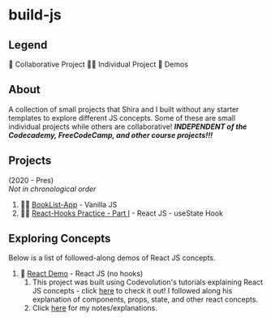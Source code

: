 # build-js

## Legend 
🤝 Collaborative Project 
👋🏽 Individual Project
📝 Demos

## About
A collection of small projects that Shira and I built without any starter templates to explore different JS concepts. Some of these are small individual projects while others are collaborative! 
***INDEPENDENT of the Codecademy, FreeCodeCamp, and other course projects!!!***


## Projects 
(2020 - Pres)  
_Not in chronological order_
1. 👋🏽 [BookList-App](https://codesandbox.io/s/booklist-4s2rw?file=/src/index.js) - Vanilla JS
2. 👋🏽 [React-Hooks Practice - Part I](https://codesandbox.io/s/react-hooks-practice-n4ms9?file=/src/components/toDoListApps/hookTodo.js) - React JS - useState Hook

## Exploring Concepts
Below is a list of followed-along demos of React JS concepts.
1. 📝 [React Demo](https://codesandbox.io/s/react-demo-z9s0l?file=/About.md) - React JS (no hooks)
    1. This project was built using Codevolution's tutorials explaining React JS concepts - click [here](https://www.youtube.com/watch?v=QFaFIcGhPoM&list=PLC3y8-rFHvwgg3vaYJgHGnModB54rxOk3) to check it out! I followed along his explanation of components, props, state, and other react concepts.
    2. Click [here](https://seasoned-anemone-19f.notion.site/React-JS-Things-to-Remember-2213ee8df7b24bb3a0e93772bf2e812c) for my notes/explanations.

